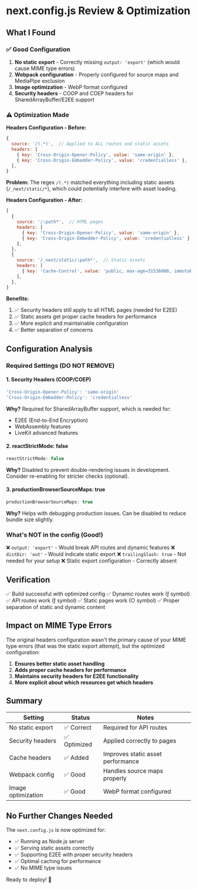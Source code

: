 # next.config.js Review & Optimization

## What I Found

### ✅ Good Configuration
1. **No static export** - Correctly missing `output: 'export'` (which would cause MIME type errors)
2. **Webpack configuration** - Properly configured for source maps and MediaPipe exclusion
3. **Image optimization** - WebP format configured
4. **Security headers** - COOP and COEP headers for SharedArrayBuffer/E2EE support

### ⚠️ Optimization Made

**Headers Configuration - Before:**
```javascript
{
  source: '/(.*)',  // Applied to ALL routes and static assets
  headers: [
    { key: 'Cross-Origin-Opener-Policy', value: 'same-origin' },
    { key: 'Cross-Origin-Embedder-Policy', value: 'credentialless' },
  ],
}
```

**Problem:** The regex `/(.*)`  matched everything including static assets (`/_next/static/*`), which could potentially interfere with asset loading.

**Headers Configuration - After:**
```javascript
[
  {
    source: '/:path*',  // HTML pages
    headers: [
      { key: 'Cross-Origin-Opener-Policy', value: 'same-origin' },
      { key: 'Cross-Origin-Embedder-Policy', value: 'credentialless' },
    ],
  },
  {
    source: '/_next/static/:path*',  // Static assets
    headers: [
      { key: 'Cache-Control', value: 'public, max-age=31536000, immutable' },
    ],
  },
]
```

**Benefits:**
1. ✅ Security headers still apply to all HTML pages (needed for E2EE)
2. ✅ Static assets get proper cache headers for performance
3. ✅ More explicit and maintainable configuration
4. ✅ Better separation of concerns

## Configuration Analysis

### Required Settings (DO NOT REMOVE)

#### 1. Security Headers (COOP/COEP)
```javascript
'Cross-Origin-Opener-Policy': 'same-origin'
'Cross-Origin-Embedder-Policy': 'credentialless'
```
**Why?** Required for SharedArrayBuffer support, which is needed for:
- E2EE (End-to-End Encryption)
- WebAssembly features
- LiveKit advanced features

#### 2. reactStrictMode: false
```javascript
reactStrictMode: false
```
**Why?** Disabled to prevent double-rendering issues in development. Consider re-enabling for stricter checks (optional).

#### 3. productionBrowserSourceMaps: true
```javascript
productionBrowserSourceMaps: true
```
**Why?** Helps with debugging production issues. Can be disabled to reduce bundle size slightly.

### What's NOT in the config (Good!)

❌ `output: 'export'` - Would break API routes and dynamic features
❌ `distDir: 'out'` - Would indicate static export
❌ `trailingSlash: true` - Not needed for your setup
❌ Static export configuration - Correctly absent

## Verification

✅ Build successful with optimized config
✅ Dynamic routes work (ƒ symbol)
✅ API routes work (ƒ symbol)
✅ Static pages work (○ symbol)
✅ Proper separation of static and dynamic content

## Impact on MIME Type Errors

The original headers configuration wasn't the primary cause of your MIME type errors (that was the static export attempt), but the optimized configuration:

1. **Ensures better static asset handling**
2. **Adds proper cache headers for performance**
3. **Maintains security headers for E2EE functionality**
4. **More explicit about which resources get which headers**

## Summary

| Setting | Status | Notes |
|---------|--------|-------|
| No static export | ✅ Correct | Required for API routes |
| Security headers | ✅ Optimized | Applied correctly to pages |
| Cache headers | ✅ Added | Improves static asset performance |
| Webpack config | ✅ Good | Handles source maps properly |
| Image optimization | ✅ Good | WebP format configured |

## No Further Changes Needed

The `next.config.js` is now optimized for:
- ✅ Running as Node.js server
- ✅ Serving static assets correctly
- ✅ Supporting E2EE with proper security headers
- ✅ Optimal caching for performance
- ✅ No MIME type issues

Ready to deploy! 🚀

